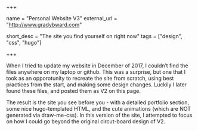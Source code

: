 +++

name = "Personal Website V3"
external_url = "http://www.gradybward.com"

short_desc = "The site you find yourself on right now"
tags = ["design", "css", "hugo"]

+++

When I tried to update my website in December of 2017, I couldn’t find the files anywhere on my laptop or github.  This was a surprise, but one that I took as an opporotunity to recreate the site from scratch, using best practices from the start, and making some design changes. Luckily I later found these files, and posted them as V2 on this page.

The result is the site you see before you - with a detailed portfolio section, some nice hugo-templated HTML, and the cute animations (which are NOT generated via draw-me-css). In this version of the site, I attempted to focus on how I could go beyond the original circut-board design of V2.
